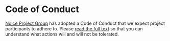 # Code of Conduct

[Noice Project Group](https://github.com/Noice-Fleet) has adopted a Code of Conduct that we expect project participants to adhere to.
Please [read the full text](https://code.fb.com/codeofconduct/) so that you can understand what actions will and will not be tolerated.
